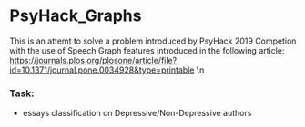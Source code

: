 # PsyHack_Graphs
This is an attemt to solve a problem introduced by PsyHack 2019 Competion with the use of Speech Graph features introduced in the following article: https://journals.plos.org/plosone/article/file?id=10.1371/journal.pone.0034928&type=printable \n

### Task:
 - essays classification on Depressive/Non-Depressive authors
